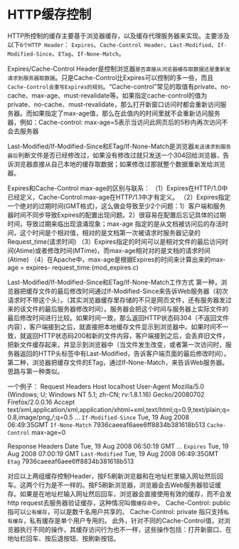# HTTP缓存控制

HTTP所控制的缓存主要基于浏览器缓存，以及缓存代理服务器来实现。主要涉及以下`6个HTTP Header`：
`Expires`、`Cache-Control Header`、`Last-Modified`、`If-Modified-Since`、`ETag`、`If-None-Match`。

Expires/Cache-Control Header是控制浏览器`是否直接从浏览器缓存取数据还是重新发请求到服务器取数据`。只是Cache-Control比Expires可以控制的多一些，而且`Cache-Control会重写Expires的规则`。“Cache-control”常见的取值有private、no-cache、max-age、must-revalidate等。如果指定cache-control的值为private、no-cache、must-revalidate，那么打开新窗口访问时都会重新访问服务器。而如果指定了max-age值，那么在此值内的时间里就不会重新访问服务器，例如：Cache-control: max-age=5表示当访问此网页后的5秒内再次访问不会去服务器

Last-Modified/If-Modified-Since和ETag/If-None-Match是浏览器`发送请求到服务器后`判断文件是否已经修改过，如果没有修改过就只发送一个304回给浏览器，告诉浏览器直接从自己本地的缓存取数据；如果修改过那就整个数据重新发给浏览器。

Expires和Cache-Control max-age的区别与联系：
（1）Expires在HTTP/1.0中已经定义，Cache-Control:max-age在HTTP/1.1中才有定义。
（2）Expires指定一个绝对的过期时间(GMT格式)，这么做会导致至少2个问题：1）客户端和服务器时间不同步导致Expires的配置出现问题。2）很容易在配置后忘记具体的过期时间，导致过期来临出现浪涌现象；max-age 指定的是从文档被访问后的存活时间，这个时间是个相对值，相对的是文档第一次被请求时服务器记录的Request_time(请求时间)
（3）Expires指定的时间可以是相对文件的最后访问时间(Atime)或者修改时间(MTime)，而max-age相对对的是文档的请求时间(Atime)
（4）在Apache中，max-age是根据Expires的时间来计算出来的max-age = expires- request_time:(mod_expires.c)

Last-Modified/If-Modified-Since和ETag/If-None-Match工作方式
第一种，浏览器把缓存文件的最后修改时间通过If-Modified-Since来告诉Web服务器（初次请求时不带这个头）。（其实浏览器缓存里存储的不只是网页文件，还有服务器发过来的该文件的最后服务器修改时间）。服务器会把这个时间与服务器上实际文件的最后修改时间进行比较。如果时间一致，那么返回HTTP状态码304（不返回文件内容），客户端接到之后，就直接把本地缓存文件显示到浏览器中。如果时间不一致，就返回HTTP状态码200和新的文件内容，客户端接到之后，会丢弃旧文件，把新文件缓存起来，并显示到浏览器中（当文件发生改变，或者第一次访问时，服务器返回的HTTP头标签中有Last-Modified，告诉客户端页面的最后修改时间）。
第二种，浏览器把缓存文件的ETag，通过If-None-Match，来告诉Web服务器。思路与第一种类似。

一个例子：
Request Headers
Host localhost
User-Agent Mozilla/5.0 (Windows; U; Windows NT 5.1; zh-CN; rv:1.8.1.16) Gecko/20080702 Firefox/2.0.0.16
Accept text/xml,application/xml,application/xhtml+xml,text/html;q=0.9,text/plain;q=0.8,image/png,*/*;q=0.5
...
`If-Modified-Since` Tue, 19 Aug 2008 06:49:35GMT
`If-None-Match` 7936caeeaf6aee6ff8834b381618b513
`Cache-Control` max-age=0

Response Headers
Date Tue, 19 Aug 2008 06:50:19 GMT
...
`Expires` Tue, 19 Aug 2008 07:00:19 GMT
`Last-Modified` Tue, 19 Aug 2008 06:49:35GMT
`Etag` 7936caeeaf6aee6ff8834b381618b513

对应以上两组缓存控制Header，按F5刷新浏览器和在地址栏里输入网址然后回车。这两个行为是不一样的。按F5刷新浏览器，浏览器会去Web服务器验证缓存。如果是在地址栏输入网址然后回车，浏览器会直接使用有效的缓存，而不会发http request去服务器验证缓存，这种情况叫做`缓存命中`。
Cache-Control: public 指可以`公有缓存`，可以是数千名用户共享的。
Cache-Control: private 指只支持`私有缓存`，私有缓存是单个用户专用的。
此外，针对不同的Cache-Control值，对浏览器执行不同的操作，其缓存访问行为也不一样，这些操作包括：打开新窗口、在地址栏回车、按后退按钮、按刷新按钮。